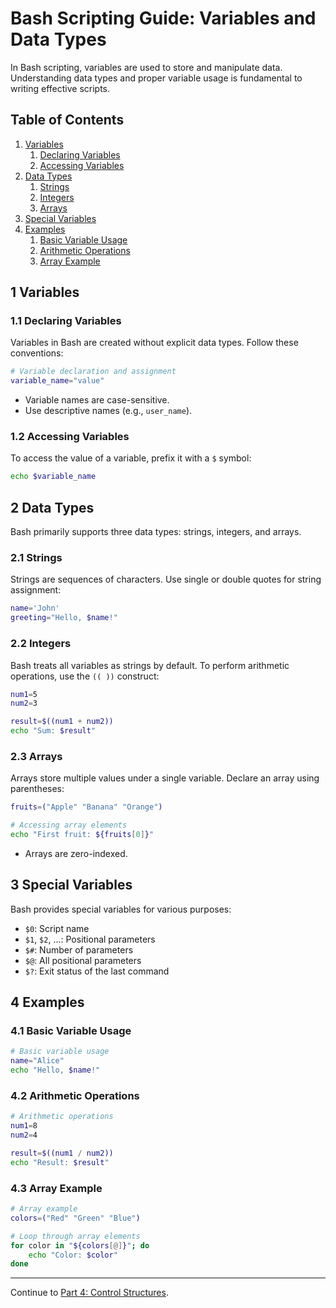 # Bash Scripting Guide: Variables and Data Types

In Bash scripting, variables are used to store and manipulate data. Understanding data types and proper variable usage is fundamental to writing effective scripts.

## Table of Contents

1. [Variables](#1-variables)
   1. [Declaring Variables](#11-declaring-variables)
   2. [Accessing Variables](#12-accessing-variables)
2. [Data Types](#2-data-types)
   1. [Strings](#21-strings)
   2. [Integers](#22-integers)
   3. [Arrays](#23-arrays)
3. [Special Variables](#3-special-variables)
4. [Examples](#4-examples)
   1. [Basic Variable Usage](#41-basic-variable-usage)
   2. [Arithmetic Operations](#42-arithmetic-operations)
   3. [Array Example](#43-array-example)

## 1 Variables

### 1.1 Declaring Variables

Variables in Bash are created without explicit data types. Follow these conventions:

```bash
# Variable declaration and assignment
variable_name="value"
```

- Variable names are case-sensitive.
- Use descriptive names (e.g., `user_name`).

### 1.2 Accessing Variables

To access the value of a variable, prefix it with a `$` symbol:

```bash
echo $variable_name
```

## 2 Data Types

Bash primarily supports three data types: strings, integers, and arrays.

### 2.1 Strings

Strings are sequences of characters. Use single or double quotes for string assignment:

```bash
name='John'
greeting="Hello, $name!"
```

### 2.2 Integers

Bash treats all variables as strings by default. To perform arithmetic operations, use the `(( ))` construct:

```bash
num1=5
num2=3

result=$((num1 + num2))
echo "Sum: $result"
```

### 2.3 Arrays

Arrays store multiple values under a single variable. Declare an array using parentheses:

```bash
fruits=("Apple" "Banana" "Orange")

# Accessing array elements
echo "First fruit: ${fruits[0]}"
```

- Arrays are zero-indexed.

## 3 Special Variables

Bash provides special variables for various purposes:

- `$0`: Script name
- `$1`, `$2`, ...: Positional parameters
- `$#`: Number of parameters
- `$@`: All positional parameters
- `$?`: Exit status of the last command

## 4 Examples

### 4.1 Basic Variable Usage

```bash
# Basic variable usage
name="Alice"
echo "Hello, $name!"
```

### 4.2 Arithmetic Operations

```bash
# Arithmetic operations
num1=8
num2=4

result=$((num1 / num2))
echo "Result: $result"
```

### 4.3 Array Example

```bash
# Array example
colors=("Red" "Green" "Blue")

# Loop through array elements
for color in "${colors[@]}"; do
    echo "Color: $color"
done
```

---
Continue to [Part 4: Control Structures](04.control_structures.md).
